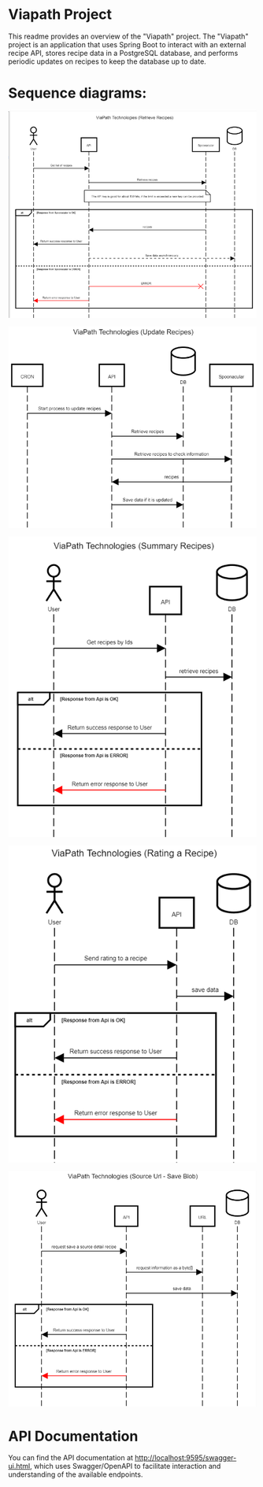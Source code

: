 # Viapath Project
This readme provides an overview of the "Viapath" project.
The "Viapath" project is an application that uses Spring Boot to interact with an external recipe API,
stores recipe data in a PostgreSQL database, and performs periodic updates on recipes to keep the database up to date.

# Sequence diagrams:

![Retrieve recipes](./images/retrieve_recipes.png)

![Update recipes](./images/update_recipes.png)

![Summary recipes](./images/summary_recipes.png)

![Rating recipe](./images/rating_recipe.png)

![Save Recipe detail](./images/source_url.png)

# API Documentation
You can find the API documentation at [http://localhost:9595/swagger-ui.html](http://localhost:9595/swagger-ui/index.html), which uses Swagger/OpenAPI to facilitate interaction and understanding of the available endpoints.
